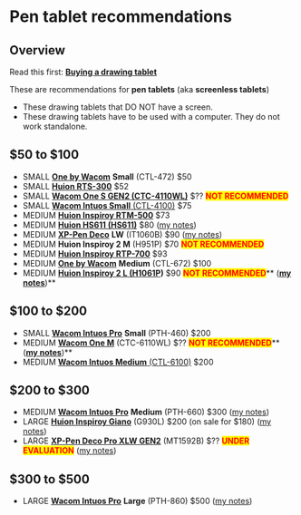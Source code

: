 # Pen tablet recommendations

## Overview

Read this first: [**Buying a drawing tablet**](../) &#x20;

These are recommendations for **pen tablets** (aka **screenless tablets**)

* These drawing tablets that DO NOT have a screen.
* These drawing tablets have to be used with a computer. They do not work standalone.

## $50 to $100&#x20;

* SMALL [**One by Wacom**](../../product-info/wacom/one-by-wacom.md) **Small** (CTL-472) $50&#x20;
* SMALL [**Huion RTS-300**](../../product-info/huion/huion-inspiroy-r-series.md) $52&#x20;
* SMALL [**Wacom One S GEN2 (CTC-4110WL)**](../../product-info/wacom/wacom-one-gen2-drawing-tablets/) $?? <mark style="color:red;">**NOT RECOMMENDED**</mark>
* SMALL [**Wacom Intuos Small** (CTL-4100)](../../product-info/wacom/wacom-intuos/wacom-intuos-small-ctl-4100.md) $75&#x20;
* MEDIUM  [**Huion Inspiroy RTM-500**](../../product-info/huion/huion-inspiroy-r-series.md) $73
* MEDIUM [**Huion HS611 (HS611)**](broken-reference) $80 ([my notes](../../7p-notes/7p-notes-huion/7p-notes-huion-hs611.md))
* MEDIUM [**XP-Pen Deco**](../../product-info/xp-pen/xp-pen-deco/) **LW** (IT1060B) $90 ([my notes](../../product-info/xp-pen/xp-pen-deco/xp-pen-deco-lw-it1060b/7p-notes-xp-pen-deco-lw-it1060b.md))
* MEDIUM **Huion Inspiroy 2 M** (H951P) $70 <mark style="color:red;">**NOT RECOMMENDED**</mark>
* MEDIUM [**Huion Inspiroy RTP-700**](../../product-info/huion/huion-inspiroy-r-series.md)  $93&#x20;
* MEDIUM [**One by Wacom**](../../product-info/wacom/one-by-wacom.md) **Medium** (CTL-672) $100&#x20;
* MEDIUM [**Huion Inspiroy 2 L (H1061P**](../../product-info/huion/huion-inspiroy/)**)** $90 <mark style="color:red;">**NOT RECOMMENDED**</mark>** (**[**my notes**](../../7p-notes/7p-notes-huion/7p-notes-huion-inspiroy-2-l-h1061p.md)**)**

## $100 to $200

* SMALL [**Wacom Intuos Pro**](../../product-info/wacom/wacom-intuos-pro/) **Small** (PTH-460) $200&#x20;
* MEDIUM [**Wacom One M**](../../product-info/wacom/wacom-one-gen2-drawing-tablets/) (CTC-6110WL) $?? <mark style="color:red;">**NOT RECOMMENDED**</mark>** (**[**my notes**](../../product-info/wacom/wacom-one-gen2-drawing-tablets/7p-notes-wacom-2023-drawing-tablet-refresh.md)**)**
* MEDIUM [**Wacom Intuos Medium** (CTL-6100)](../../product-info/wacom/wacom-intuos/wacom-intuos-medium-ctl-6100.md) $200

## $200 to $300

* MEDIUM [**Wacom Intuos Pro**](../../product-info/wacom/wacom-intuos-pro/) **Medium** (PTH-660) $300 ([my notes](../../7p-notes/7p-notes-wacom/7p-notes-wacom-intuos-pro-medium-pth-660.md))
* LARGE [**Huion Inspiroy Giano**](../../product-info/huion/huion-inspiroy/) (G930L) $200 (on sale for $180) ([my notes](../../7p-notes/7p-notes-huion/7p-notes-huion-giano-g930l.md))
* LARGE [**XP-Pen Deco Pro XLW GEN2**](../../product-info/xp-pen/xp-pen-deco-pro-xlw-gen-2-mt1592b/) (MT1592B) $?? <mark style="color:red;">**UNDER EVALUATION**</mark> ([my notes](../../product-info/xp-pen/xp-pen-deco-pro-xlw-gen-2-mt1592b/))&#x20;

## $300 to $500

* LARGE [**Wacom Intuos Pro**](../../product-info/wacom/wacom-intuos-pro/) **Large** (PTH-860) $500 ([my notes](../../7p-notes/7p-notes-wacom/7p-notes-wacom-intuos-pro-large-pth-860.md))

